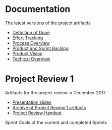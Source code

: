 # Documentation

The latest versions of the project artifacts

- [Definition of Done](https://drive.google.com/open?id=1p70n4uTAe2-XcgdLYgNzDOJQcAPFEADOGUOxk8FJ7KI)
- [Effort Tracking](https://drive.google.com/open?id=1e4cPpwelf38wj222_d4XWEAD8NpX782t5_gJsUjl2iQ)
- [Process Overview](https://drive.google.com/open?id=1KDro0oAbsfnF420U-eFjUGPTUL6KS3zOGvFDebREt4o)
- [Product and Sprint Backlog](https://app.zenhub.com/workspace/o/martturi/cv_master/boards?repos=109107017)
- [Product Vision](https://drive.google.com/open?id=1yAJ1tUxUcPBwP-JQcuusdJAQzJ6bQXftSQH2kNbCI50)
- [Techical Overview](https://drive.google.com/open?id=13vjEQyhVwfIhY3xnv283gShLnQrS_OkT5TDAJVJmJ2A)

# Project Review 1

Artifacts for the project review in December 2017.

- [Presentation slides](https://docs.google.com/presentation/d/1m3cZP_MzYbRWUlv6z1RD7McLjixHWEk5F5KDGaSwie8/edit?usp=sharing)
- [Archive of Project Review 1 artifacts](https://drive.google.com/file/d/1DHZqQzXcIytuTT59QkUysLmOc-k_iQiO/view?usp=sharing)
- [Project Review Handout](https://docs.google.com/document/d/15NxXYduX0g01ImyKjDV3DmR08hCCcpipMHncBdSsC28/edit?usp=sharing)


Sprint Goals of the current and completed Sprints
